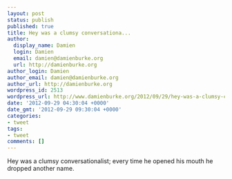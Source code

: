 ```yaml
---
layout: post
status: publish
published: true
title: Hey was a clumsy conversationa...
author:
  display_name: Damien
  login: Damien
  email: damien@damienburke.org
  url: http://damienburke.org
author_login: Damien
author_email: damien@damienburke.org
author_url: http://damienburke.org
wordpress_id: 2513
wordpress_url: http://www.damienburke.org/2012/09/29/hey-was-a-clumsy-conversationa/
date: '2012-09-29 04:30:04 +0000'
date_gmt: '2012-09-29 09:30:04 +0000'
categories:
- tweet
tags:
- tweet
comments: []
---
```

<p>Hey was a clumsy conversationalist; every time he opened his mouth he dropped another name.</p>
